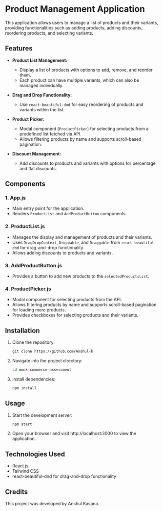 # Product Management Application

This application allows users to manage a list of products and their variants, providing functionalities such as adding products, adding discounts, reordering products, and selecting variants.

## Features

- **Product List Management:**
  - Display a list of products with options to add, remove, and reorder them.
  - Each product can have multiple variants, which can also be managed individually.

- **Drag and Drop Functionality:**
  - Use `react-beautiful-dnd` for easy reordering of products and variants within the list.

- **Product Picker:**
  - Modal component (`ProductPicker`) for selecting products from a predefined list fetched via API.
  - Allows filtering products by name and supports scroll-based pagination.

- **Discount Management:**
  - Add discounts to products and variants with options for percentage and flat discounts.

## Components

### 1. App.js

- Main entry point for the application.
- Renders `ProductList` and `AddProductButton` components.

### 2. ProductList.js

- Manages the display and management of products and their variants.
- Uses `DragDropContext`, `Droppable`, and `Draggable` from `react-beautiful-dnd` for drag-and-drop functionality.
- Allows adding discounts to products and variants.

### 3. AddProductButton.js

- Provides a button to add new products to the `selectedProductsList`.

### 4. ProductPicker.js

- Modal component for selecting products from the API.
- Allows filtering products by name and supports scroll-based pagination for loading more products.
- Provides checkboxes for selecting products and their variants.

## Installation

1. Clone the repository:

   ```bash
   git clone https://github.com/Anshul-k

2. Navigate into the project directory:

   ```bash
   cd monk-commerce-assessment

3. Install dependencies:

   ```bash
   npm install

## Usage

1. Start the development server:

   ```bash
   npm start

2. Open your browser and visit http://localhost:3000 to view the application.

## Technologies Used

  - React.js
  - Tailwind CSS
  - react-beautiful-dnd for drag-and-drop functionality

## Credits

This project was developed by Anshul Kasana.
